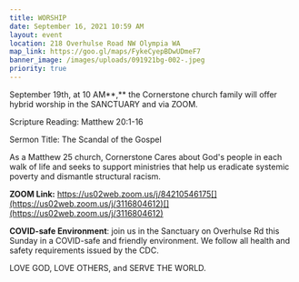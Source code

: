 ```yaml
---
title: WORSHIP
date: September 16, 2021 10:59 AM
layout: event
location: 218 Overhulse Road NW Olympia WA
map_link: https://goo.gl/maps/FykeCyepBDwUDmeF7
banner_image: /images/uploads/091921bg-002-.jpeg
priority: true
---
```

September 19th, at 10 AM**,** the Cornerstone church family will offer hybrid worship in the SANCTUARY and via ZOOM.  

Scripture Reading: Matthew 20:1-16

Sermon Title: The Scandal of the Gospel

As a Matthew 25 church, Cornerstone Cares about God's people in each walk of life and seeks to support ministries that help us eradicate systemic poverty and dismantle structural racism.

**ZOOM Link:** [](https://us02web.zoom.us/j/84210546175)https://us02web.zoom.us/j/84210546175[](https://us02web.zoom.us/j/3116804612)[](https://us02web.zoom.us/j/3116804612)

**COVID-safe Environment**: join us in the Sanctuary on Overhulse Rd this Sunday in a COVID-safe and friendly environment. We follow all health and safety requirements issued by the CDC.

LOVE GOD, LOVE OTHERS, and SERVE THE WORLD.